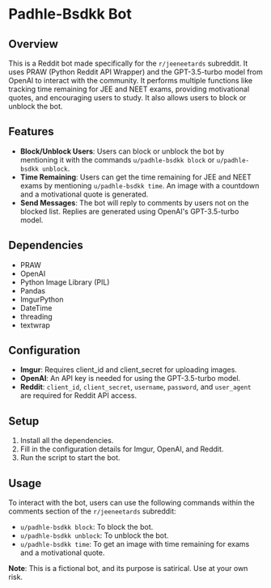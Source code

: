 # Padhle-Bsdkk Bot

## Overview
This is a Reddit bot made specifically for the `r/jeeneetards` subreddit. It uses PRAW (Python Reddit API Wrapper) and the GPT-3.5-turbo model from OpenAI to interact with the community. It performs multiple functions like tracking time remaining for JEE and NEET exams, providing motivational quotes, and encouraging users to study. It also allows users to block or unblock the bot.

## Features
- **Block/Unblock Users**: Users can block or unblock the bot by mentioning it with the commands `u/padhle-bsdkk block` or `u/padhle-bsdkk unblock`.
- **Time Remaining**: Users can get the time remaining for JEE and NEET exams by mentioning `u/padhle-bsdkk time`. An image with a countdown and a motivational quote is generated.
- **Send Messages**: The bot will reply to comments by users not on the blocked list. Replies are generated using OpenAI's GPT-3.5-turbo model.

## Dependencies
- PRAW
- OpenAI
- Python Image Library (PIL)
- Pandas
- ImgurPython
- DateTime
- threading
- textwrap

## Configuration
- **Imgur**: Requires client_id and client_secret for uploading images.
- **OpenAI**: An API key is needed for using the GPT-3.5-turbo model.
- **Reddit**: `client_id`, `client_secret`, `username`, `password`, and `user_agent` are required for Reddit API access.

## Setup
1. Install all the dependencies.
2. Fill in the configuration details for Imgur, OpenAI, and Reddit.
3. Run the script to start the bot.

## Usage
To interact with the bot, users can use the following commands within the comments section of the `r/jeeneetards` subreddit:
- `u/padhle-bsdkk block`: To block the bot.
- `u/padhle-bsdkk unblock`: To unblock the bot.
- `u/padhle-bsdkk time`: To get an image with time remaining for exams and a motivational quote.

**Note**: This is a fictional bot, and its purpose is satirical. Use at your own risk.
